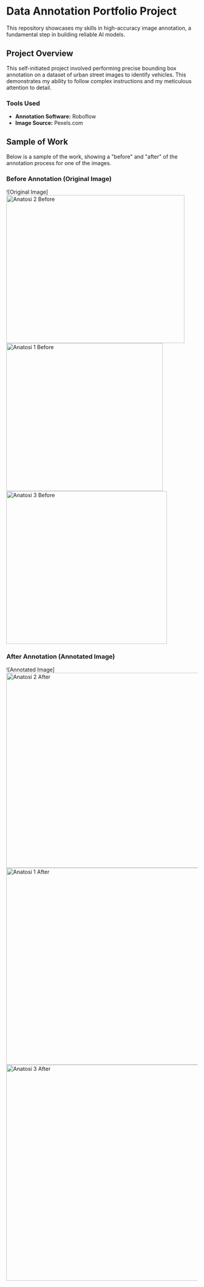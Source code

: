 # Data Annotation Portfolio Project

This repository showcases my skills in high-accuracy image annotation, a fundamental step in building reliable AI models.

## Project Overview

This self-initiated project involved performing precise bounding box annotation on a dataset of urban street images to identify vehicles. This demonstrates my ability to follow complex instructions and my meticulous attention to detail.

### Tools Used
* **Annotation Software:** Roboflow
* **Image Source:** Pexels.com

## Sample of Work

Below is a sample of the work, showing a "before" and "after" of the annotation process for one of the images.

### Before Annotation (Original Image)
![Original Image] 
<img width="469" height="390" alt="Anatosi 2 Before" src="https://github.com/user-attachments/assets/7a50342b-b767-4454-b9a3-d861de43b7a0" />
<img width="412" height="390" alt="Anatosi 1 Before" src="https://github.com/user-attachments/assets/3a9c0982-5da3-4773-94d7-abaa8ab09b72" />
<img width="423" height="403" alt="Anatosi 3 Before" src="https://github.com/user-attachments/assets/a928fb82-bf27-408e-93a8-3268d77e4973" />



### After Annotation (Annotated Image)
![Annotated Image] 
<img width="614" height="514" alt="Anatosi 2 After" src="https://github.com/user-attachments/assets/18a32be1-2e1e-43ab-8a39-0469f489f8a4" />
<img width="515" height="519" alt="Anatosi 1 After" src="https://github.com/user-attachments/assets/f0699ef7-20c1-454e-af15-815147cb673e" />
<img width="578" height="569" alt="Anatosi 3 After" src="https://github.com/user-attachments/assets/22c768d9-35f9-43ab-902f-13c3d6580714" />

